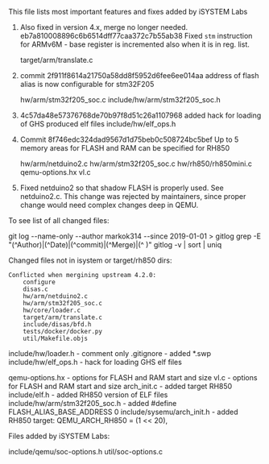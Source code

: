 This file lists most important features and fixes added by iSYSTEM Labs

1. Also fixed in version 4.x, merge no longer needed.
   eb7a810008896c6b6514dff77caa372c7b55ab38
   Fixed `stm` instruction for ARMv6M - base register is incremented also when 
   it is in reg. list.

   target/arm/translate.c

2. commit 2f911f8614a21750a58dd8f5952d6fee6ee014aa
   address of flash alias is now configurable for stm32F205

   hw/arm/stm32f205_soc.c
   include/hw/arm/stm32f205_soc.h
   
3. 4c57da48e57376768de70b97f8d51c26a1107968
   added hack for loading of GHS produced elf files
   include/hw/elf_ops.h

4. Commit 8f746edc324dad9567d1d75beb0c508724bc5bef
   Up to 5 memory areas for FLASH and RAM can be specified for RH850

     hw/arm/netduino2.c
     hw/arm/stm32f205_soc.c
     hw/rh850/rh850mini.c
     qemu-options.hx
     vl.c

5. Fixed netduino2 so that shadow FLASH is properly used. See
   netduino2.c. This change was rejected by maintainers, since proper
   change would need complex changes deep in QEMU.

To see list of all changed files:

git log --name-only --author markok314 --since 2019-01-01 > gitlog
grep -E "(^Author)|(^Date)|(^commit)|(^Merge)|(^   )" gitlog -v | sort | uniq

Changed files not in isystem or target/rh850 dirs:

    Conflicted when mergining upstream 4.2.0:
        configure
        disas.c
        hw/arm/netduino2.c
        hw/arm/stm32f205_soc.c
        hw/core/loader.c
        target/arm/translate.c
        include/disas/bfd.h
        tests/docker/docker.py
        util/Makefile.objs
 

include/hw/loader.h  - comment only
.gitignore           - added *.swp
include/hw/elf_ops.h - hack for loading GHS elf files

qemu-options.hx      - options for FLASH and RAM start and size
vl.c                 - options for FLASH and RAM start and size
arch_init.c          - added target RH850
include/elf.h        - added RH850 version of ELF files
include/hw/arm/stm32f205_soc.h - added #define FLASH_ALIAS_BASE_ADDRESS 0
include/sysemu/arch_init.h - added RH850 target:  QEMU_ARCH_RH850 = (1 << 20),

Files added by iSYSTEM Labs:

include/qemu/soc-options.h 
util/soc-options.c
